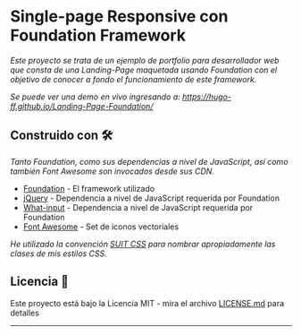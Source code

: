 # Single-page Responsive con Foundation Framework

_Este proyecto se trata de un ejemplo de portfolio para desarrollador web que consta de una Landing-Page maquetada usando Foundation con el objetivo de conocer a fondo el funcionamiento de este framework._

_Se puede ver una demo en vivo ingresando a: <https://hugo-ff.github.io/Landing-Page-Foundation/>_

## Construido con 🛠️

_Tanto Foundation, como sus dependencias a nivel de JavaScript, así como también Font Awesome son invocados desde sus CDN._

* [Foundation](https://foundation.zurb.com/sites/docs/) - El framework utilizado
* [jQuery](https://api.jquery.com/) - Dependencia a nivel de JavaScript requerida por Foundation
* [What-input](https://github.com/ten1seven/what-input) - Dependencia a nivel de JavaScript requerida por Foundation
* [Font Awesome](https://fontawesome.com/how-to-use/on-the-web/referencing-icons/basic-use) - Set de iconos vectoriales

_He utilizado la convención [SUIT CSS](https://github.com/suitcss/suit/blob/master/doc/naming-conventions.md) para nombrar apropiadamente las clases de mis estilos CSS._

## Licencia 📄

Este proyecto está bajo la Licencia MIT - mira el archivo [LICENSE.md](LICENSE.md) para detalles

---

